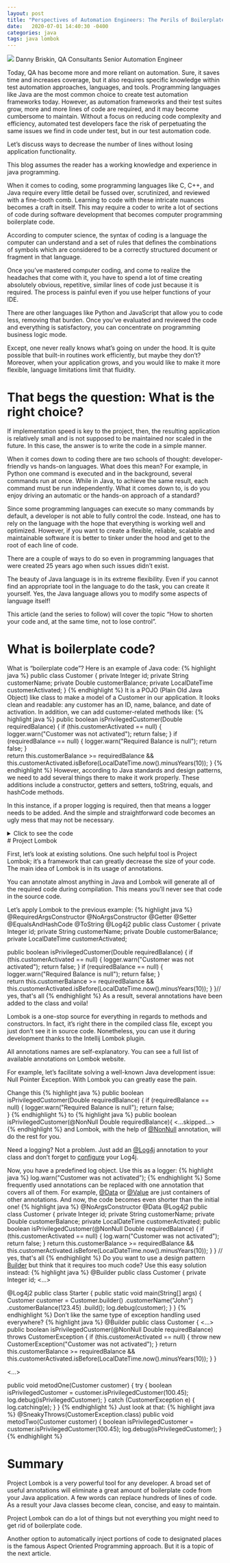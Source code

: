 ```yaml
---
layout: post
title: "Perspectives of Automation Engineers: The Perils of Boilerplate code, even in test automation"
date:   2020-07-01 14:40:30 -0400
categories: java
tags: java lombok
---
```

![](/images/java_code_top.webp)
Danny Briskin, QA Consultants Senior Automation Engineer

Today, QA has become more and more reliant on automation. Sure, it saves time and increases coverage, but it also requires specific knowledge within test automation approaches, languages, and tools. Programming languages like Java are the most common choice to create test automation frameworks today. However, as automation frameworks and their test suites grow, more and more lines of code are required, and it may become cumbersome to maintain.  Without a focus on reducing code complexity and efficiency, automated test developers face the risk of perpetuating the same issues we find in code under test, but in our test automation code.   

Let’s discuss ways to decrease the number of lines without losing application functionality.  

This blog assumes the reader has a working knowledge and experience in java programming. 

When it comes to coding, some programming languages like C, C++, and Java require every little detail be fussed over, scrutinized, and reviewed with a fine-tooth comb. Learning to code with these intricate nuances becomes a craft in itself. This may require a coder to write a lot of sections of code during software development that becomes computer programming boilerplate code.  

According to computer science, the syntax of coding is a language the computer can understand and a set of rules that defines the combinations of symbols which are considered to be a correctly structured document or fragment in that language. 

Once you’ve mastered computer coding, and come to realize the headaches that come with it, you have to spend a lot of time creating absolutely obvious, repetitive, similar lines of code just because it is required. The process is painful even if you use helper functions of your IDE. 

There are other languages like Python and JavaScript that allow you to code less, removing that burden. Once you’ve evaluated and reviewed the code and everything is satisfactory, you can concentrate on programming business logic mode. 

Except, one never really knows what’s going on under the hood. It is quite possible that built-in routines work efficiently, but maybe they don’t? Moreover, when your application grows, and you would like to make it more flexible, language limitations limit that fluidity.

# That begs the question: What is the right choice?

If implementation speed is key to the project, then, the resulting application is relatively small and is not supposed to be maintained nor scaled in the future. In this case, the answer is to write the code in a simple manner. 

When it comes down to coding there are two schools of thought: developer-friendly vs hands-on languages. What does this mean? For example, in Python one command is executed and in the background, several commands run at once. While in Java, to achieve the same result, each command must be run independently. What it comes down to, is do you enjoy driving an automatic or the hands-on approach of a standard? 

Since some programming languages can execute so many commands by default, a developer is not able to fully control the code. Instead, one has to rely on the language with the hope that everything is working well and optimized. However, if you want to create a flexible, reliable, scalable and maintainable software it is better to tinker under the hood and get to the root of each line of code. 

There are a couple of ways to do so even in programming languages that were created 25 years ago when such issues didn’t exist. 

The beauty of Java language is in its extreme flexibility. Even if you cannot find an appropriate tool in the language to do the task, you can create it yourself. Yes, the Java language allows you to modify some aspects of language itself! 

This article (and the series to follow) will cover the topic “How to shorten your code and, at the same time, not to lose control”. 

# What is boilerplate code?

What is “boilerplate code”? Here is an example of Java code: 
{% highlight java %}
public class Customer {
	    private Integer id;
	    private String customerName;
	    private Double customerBalance;
	    private LocalDateTime customerActivated;
}
{% endhighlight %}
It is a POJO (Plain Old Java Object) like class to make a model of a Customer in our application. It looks clean and readable: any customer has an ID, name, balance, and date of activation. In addition, we can add customer-related methods like: 
{% highlight java %}
public boolean isPrivilegedCustomer(Double requiredBalance) {
    if (this.customerActivated == null) {
        logger.warn("Customer was not activated");
        return false;
    }
    if (requiredBalance == null) {
        logger.warn("Required Balance is null");
        return false;
    }        
    return this.customerBalance >= requiredBalance &&
    this.customerActivated.isBefore(LocalDateTime.now().minusYears(10));
}
{% endhighlight %}
However, according to Java standards and design patterns, we need to add several things there to make it work properly. These additions include a constructor, getters and setters, toString, equals, and hashCode methods. 

In this instance, if a proper logging is required, then that means a logger needs to be added. And the simple and straightforward code becomes an ugly mess that may not be necessary. 
<details>
  <summary>Click to see the code</summary>
{% highlight java %}
public class Customer {
    private static final Logger logger = LogManager.getLogger(Customer.class);
    private Integer id;
    private String customerName;
    private Double customerBalance;
    private LocalDateTime customerActivated;

    public Customer(Integer id, String customerName, Double customerBalance, LocalDateTime customerActivated) {
        this.id = id;
        this.customerName = customerName;
        this.customerBalance = customerBalance;
        this.customerActivated = customerActivated;
    }
    public Customer() {
    }

public boolean isPrivilegedCustomer(Double requiredBalance) {
    if (this.customerActivated == null) {
        logger.warn("Customer was not activated");
        return false;
    }
    if (requiredBalance == null) {
        logger.warn("Required Balance is null");
        return false;
    }        
    return this.customerBalance >= requiredBalance &&
 this.customerActivated.isBefore(LocalDateTime.now().minusYears(10));
}
    public Integer getId() {
        return id;
    }
    public void setId(Integer id) {
        this.id = id;
    }
    public String getCustomerName() {
        return customerName;
    }
    public void setCustomerName(String customerName) {
        this.customerName = customerName;
    }
    public Double getCustomerBalance() {
        return customerBalance;
    }
    public void setCustomerBalance(Double customerBalance) {
        this.customerBalance = customerBalance;
    }
    public LocalDateTime getCustomerActivated() {
        return customerActivated;
    }
    public void setCustomerActivated(LocalDateTime customerActivated) {
        this.customerActivated = customerActivated;
    }
    @Override
    public boolean equals(Object o) {
        if (this == o) return true;
        if (o == null || getClass() != o.getClass()) return false;
        Customer customer = (Customer) o;
        return Objects.equals(id, customer.id) &&
                Objects.equals(customerName, customer.customerName) &&
                Objects.equals(customerBalance, customer.customerBalance) &&
                Objects.equals(customerActivated, customer.customerActivated);
    }
    @Override
    public int hashCode() {
        return Objects.hash(id, customerName, customerBalance, customerActivated);
    }
    @Override
    public String toString() {
        return "Customer{" +
                "id=" + id +
                ", customerName='" + customerName + '\'' +
                ", customerBalance=" + customerBalance +
                ", customerActivated=" + customerActivated +
                '}';
    }
}
{% endhighlight %}
</details>
# Project Lombok

First, let’s look at existing solutions. One such helpful tool is Project Lombok; it’s a framework that can greatly decrease the size of your code. The main idea of Lombok is in its usage of annotations. 

You can annotate almost anything in Java and Lombok will generate all of the required code during compilation. This means you’ll never see that code in the source code. 

Let’s apply Lombok to the previous example: 
{% highlight java %}
@RequiredArgsConstructor
@NoArgsConstructor
@Getter
@Setter
@EqualsAndHashCode
@ToString
@Log4j2
public class Customer {
    private Integer id;
    private String customerName;
    private Double customerBalance;
    private LocalDateTime customerActivated;

public boolean isPrivilegedCustomer(Double requiredBalance) {
    if (this.customerActivated == null) {
        logger.warn("Customer was not activated");
        return false;
    }
    if (requiredBalance == null) {
        logger.warn("Required Balance is null");
        return false;
    }        
    return this.customerBalance >= requiredBalance &&
 this.customerActivated.isBefore(LocalDateTime.now().minusYears(10));
}
}// yes, that's all
{% endhighlight %}
As a result, several annotations have been added to the class and voila! 

Lombok is a one-stop source for everything in regards to methods and constructors. In fact, it’s right there in the compiled class file, except you just don’t see it in source code. Nonetheless, you can use it during development thanks to the Intellij Lombok plugin. 

All annotations names are self-explanatory. You can see a full list of available annotations on Lombok website. 

For example, let’s facilitate solving a well-known Java development issue: Null Pointer Exception. With Lombok you can greatly ease the pain. 

Change this 
{% highlight java %}
public boolean isPrivilegedCustomer(Double requiredBalance) { 
    if (requiredBalance == null) { 
        logger.warn("Required Balance is null"); 
        return false;     
}
{% endhighlight %}
to
{% highlight java %}
public boolean isPrivilegedCustomer(@NonNull Double requiredBalance){ 
<...skipped...>
{% endhighlight %}
and Lombok, with the help of [@NonNull](https://projectlombok.org/features/NonNull) annotation, will do the rest for you.

Need a logging? Not a problem. Just add an [@Log4j](https://projectlombok.org/features/log) annotation to your class and don’t forget to [configure](https://logging.apache.org/log4j/2.x/manual/configuration.html) your Log4j.

Now, you have a predefined log object. Use this as a logger:
{% highlight java %}
log.warn("Customer was not activated");
{% endhighlight %}
Some frequently used annotations can be replaced with one annotation that covers all of them. For example, [@Data](https://projectlombok.org/features/Data) or [@Value](https://projectlombok.org/features/Value) are just containers of other annotations. And now, the code becomes even shorter than the initial one!
{% highlight java %}
@NoArgsConstructor 
@Data 
@Log4j2 
public class Customer { 
    private Integer id; 
    private String customerName; 
    private Double customerBalance; 
    private LocalDateTime customerActivated; 
    public boolean isPrivilegedCustomer(@NonNull Double requiredBalance) { 
        if (this.customerActivated == null) { 
            log.warn("Customer was not activated"); 
            return false; 
        } 
        return this.customerBalance >= requiredBalance && 
    this.customerActivated.isBefore(LocalDateTime.now().minusYears(10)); 
    } 
} // yes, that's all
{% endhighlight %}
Do you want to use a design pattern [Builder](https://dzone.com/articles/creational-design-patterns-builder-pattern) but think that it requires too much code? Use this easy solution instead:
{% highlight java %}
@Builder 
public class Customer { 
    private Integer id; 
<...> 

@Log4j2 
public class Starter { 
    public static void main(String[] args) { 
        Customer customer = Customer.builder() 
                .customerName("John") 
                .customerBalance(123.45) 
                .build(); 
        log.debug(customer); 
   }
}
{% endhighlight %}
Don’t like the same type of exception handling used everywhere?
{% highlight java %}
@Builder 
public class Customer { 
<...> 
    public boolean isPrivilegedCustomer(@NonNull Double requiredBalance) throws CustomerException { 
        if (this.customerActivated == null) { 
           throw new CustomerException("Customer was not activated"); 
        } 
        return this.customerBalance >= requiredBalance && 
                this.customerActivated.isBefore(LocalDateTime.now().minusYears(10)); 
    } 
} 

<...> 

public void metodOne(Customer customer) { 
    try { 
        boolean isPrivilegedCustomer = customer.isPrivilegedCustomer(100.45); 
        log.debug(isPrivilegedCustomer); 
    } catch (CustomerException e) { 
        log.catching(e); 
    } 
}
{% endhighlight %}
Just look at that:
{% highlight java %}
@SneakyThrows(CustomerException.class) 
public void metodTwo(Customer customer) { 
    boolean isPrivilegedCustomer = customer.isPrivilegedCustomer(100.45); 
    log.debug(isPrivilegedCustomer); 
}
{% endhighlight %}
# Summary

Project Lombok is a very powerful tool for any developer. A broad set of useful annotations will eliminate a great amount of boilerplate code from your Java application. A few words can replace hundreds of lines of code. As a result your Java classes become clean, concise, and easy to maintain. 

Project Lombok can do a lot of things but not everything you might need to get rid of boilerplate code. 

Another option to automatically inject portions of code to designated places is the famous Aspect Oriented Programming approach. But it is a topic of the next article. 
